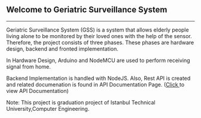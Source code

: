 ## Welcome to Geriatric Surveillance System
***

Geriatric Surveillance System (GSS) is a system that allows elderly people living alone to be monitored by their loved ones with the help of the sensor. Therefore, the project consists of three phases. These phases are hardware design, backend  and fronted implementation.

In Hardware Design, Arduino and NodeMCU are used to perform receiving signal from home.

Backend Implementation is handled with NodeJS. Also, Rest API is created and related documenation is found in API Documentation Page. ([Click ](https://github.com/mrtkprc/gss-backend/wiki/API-Documentation)to view API Documentation)

Note: This project is graduation project of Istanbul Technical University,Computer Engineering.
